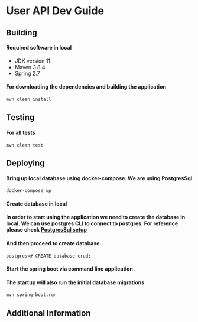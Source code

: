 # User API Dev Guide

## Building
#### Required software in local
- JDK version 11
- Maven 3.8.4
- Spring 2.7
#### For downloading the dependencies and building the application
```
mvn clean install
```
## Testing
#### For all tests
```
mvn clean test
```
## Deploying
#### Bring up local database using docker-compose. We are using PostgresSql

```
docker-compose up
```
#### Create database in local
#### In order to start using the application we need to create the database in local. We can use postgres CLI to connect to postgres. For reference please check <a href="https://www.codementor.io/@engineerapart/getting-started-with-postgresql-on-mac-osx-are8jcopb" target="_blank">PostgresSql setup</a>
#### And then proceed to create database.
```
postgres=# CREATE database crud;
```

#### Start the spring boot via command line application . 
#### The startup will also run the initial database migrations
```
mvn spring-boot:run
```

## Additional Information
